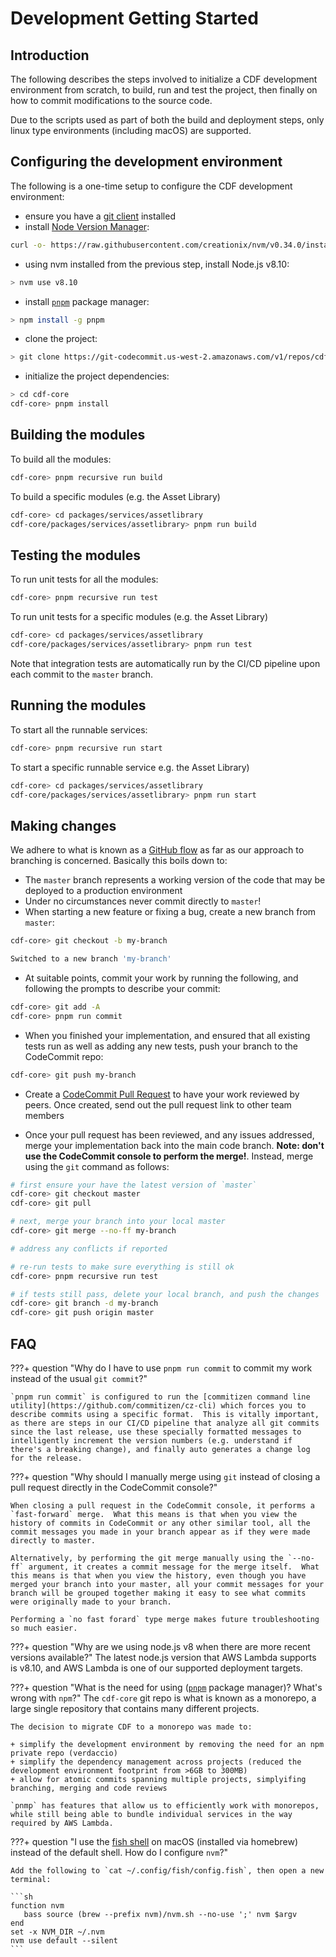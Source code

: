 # Development Getting Started

## Introduction

The following describes the steps involved to initialize a CDF development environment from scratch, to build, run and test the project, then finally on how to commit modifications to the source code.

Due to the scripts used as part of both the build and deployment steps, only linux type environments (including macOS) are supported.

## Configuring the development environment

The following is a one-time setup to configure the CDF development environment:

+ ensure you have a [git client](https://git-scm.com/book/en/v2/Getting-Started-Installing-Git) installed
+ install [Node Version Manager](https://github.com/creationix/nvm#install--update-script):

```sh
curl -o- https://raw.githubusercontent.com/creationix/nvm/v0.34.0/install.sh | bash
```

+ using nvm installed from the previous step, install Node.js v8.10:

```sh
> nvm use v8.10
```

+ install [`pnpm`](https://pnpm.js.org) package manager:

```sh
> npm install -g pnpm
```

+ clone the project:

```sh
> git clone https://git-codecommit.us-west-2.amazonaws.com/v1/repos/cdf-core
```

+ initialize the project dependencies:

```sh
> cd cdf-core
cdf-core> pnpm install
```

## Building the modules

To build all the modules:

```sh
cdf-core> pnpm recursive run build
```

To build a specific modules (e.g. the Asset Library)

```sh
cdf-core> cd packages/services/assetlibrary
cdf-core/packages/services/assetlibrary> pnpm run build
```

## Testing the modules

To run unit tests for all the modules:

```sh
cdf-core> pnpm recursive run test
```

To run unit tests for a specific modules (e.g. the Asset Library)

```sh
cdf-core> cd packages/services/assetlibrary
cdf-core/packages/services/assetlibrary> pnpm run test
```

Note that integration tests are automatically run by the CI/CD pipeline upon each commit to the `master` branch.


## Running the modules

To start all the runnable services:

```sh
cdf-core> pnpm recursive run start
```

To start a specific runnable service e.g. the Asset Library)

```sh
cdf-core> cd packages/services/assetlibrary
cdf-core/packages/services/assetlibrary> pnpm run start
```

## Making changes

We adhere to what is known as a [GitHub flow](https://guides.github.com/introduction/flow/) as far as our approach to branching is concerned.  Basically this boils down to:

+ The `master` branch represents a working version of the code that may be deployed to a production environment
+ Under no circumstances never commit directly to `master`!
+ When starting a new feature or fixing a bug, create a new branch from `master`:

```sh
cdf-core> git checkout -b my-branch

Switched to a new branch 'my-branch'
```

+ At suitable points, commit your work by running the following, and following the prompts to describe your commit:

```sh
cdf-core> git add -A
cdf-core> pnpm run commit
```

+ When you finished your implementation, and ensured that all existing tests run as well as adding any new tests, push your branch to the CodeCommit repo:

```sh
cdf-core> git push my-branch
```

+ Create a [CodeCommit Pull Request](https://docs.aws.amazon.com/codecommit/latest/userguide/how-to-create-pull-request.html) to have your work reviewed by peers.  Once created, send out the pull request link to other team members

+ Once your pull request has been reviewed, and any issues addressed, merge your implementation back into the main code branch.  **Note: don't use the CodeCommit console to perform the merge!**.  Instead, merge using the `git` command as follows:

```sh
# first ensure your have the latest version of `master`
cdf-core> git checkout master
cdf-core> git pull

# next, merge your branch into your local master
cdf-core> git merge --no-ff my-branch

# address any conflicts if reported

# re-run tests to make sure everything is still ok
cdf-core> pnpm recursive run test

# if tests still pass, delete your local branch, and push the changes
cdf-core> git branch -d my-branch
cdf-core> git push origin master
```

## FAQ

???+ question "Why do I have to use `pnpm run commit` to commit my work instead of the usual `git commit`?"

    `pnpm run commit` is configured to run the [commitizen command line utility](https://github.com/commitizen/cz-cli) which forces you to describe commits using a specific format.  This is vitally important, as there are steps in our CI/CD pipeline that analyze all git commits since the last release, use these specially formatted messages to intelligently increment the version numbers (e.g. understand if there's a breaking change), and finally auto generates a change log for the release.

???+ question "Why should I manually merge using `git` instead of closing a pull request directly in the CodeCommit console?"

    When closing a pull request in the CodeCommit console, it performs a `fast-forward` merge.  What this means is that when you view the history of commits in CodeCommit or any other similar tool, all the commit messages you made in your branch appear as if they were made directly to master.

    Alternatively, by performing the git merge manually using the `--no-ff` argument, it creates a commit message for the merge itself.  What this means is that when you view the history, even though you have merged your branch into your master, all your commit messages for your branch will be grouped together making it easy to see what commits were originally made to your branch.

    Performing a `no fast forard` type merge makes future troubleshooting so much easier.

???+ question "Why are we using node.js v8 when there are more recent versions available?"
    The latest node.js version that AWS Lambda supports is v8.10, and AWS Lambda is one of our supported deployment targets.

???+ question "What is the need for using ([`pnpm`](https://pnpm.js.org) package manager)?  What's wrong with `npm`?"
    The `cdf-core` git repo is what is known as a monorepo, a large single repository that contains many different projects.

    The decision to migrate CDF to a monorepo was made to:

    + simplify the development environment by removing the need for an npm private repo (verdaccio)
    + simplify the dependency management across projects (reduced the development environment footprint from >6GB to 300MB)
    + allow for atomic commits spanning multiple projects, simplyifing branching, merging and code reviews

    `pnmp` has features that allow us to efficiently work with monorepos, while still being able to bundle individual services in the way required by AWS Lambda.

???+ question "I use the [fish shell](https://fishshell.com) on macOS (installed via homebrew) instead of the default shell.  How do I configure `nvm`?"

    Add the following to `cat ~/.config/fish/config.fish`, then open a new terminal:

    ```sh
    function nvm
       bass source (brew --prefix nvm)/nvm.sh --no-use ';' nvm $argv
    end
    set -x NVM_DIR ~/.nvm
    nvm use default --silent
    ```